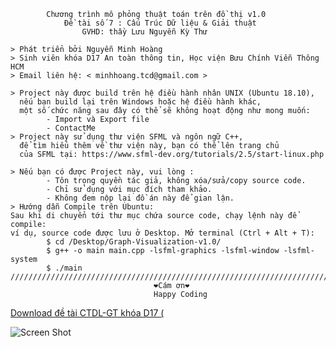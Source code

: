 	
			Chương trình mô phỏng thuật toán trên đồ thị v1.0
				Đề tài số 7 : Cấu Trúc Dữ liệu & Giải thuật
					GVHD: thầy Lưu Nguyễn Kỳ Thư

	> Phát triển bởi Nguyễn Minh Hoàng
	> Sinh viên khóa D17 An toàn thông tin, Học viện Bưu Chính Viễn Thông HCM
	> Email liên hệ: < minhhoang.tcd@gmail.com >
 
	> Project này được build trên hệ điều hành nhân UNIX (Ubuntu 18.10), 
	  nếu bạn build lại trên Windows hoặc hệ điều hành khác, 
	  một số chức năng sau đây có thể sẽ không hoạt động như mong muốn: 
			- Import và Export file
			- ContactMe
	> Project này sử dụng thư viện SFML và ngôn ngữ C++, 
	  để tìm hiểu thêm về thư viện này, bạn có thể lên trang chủ
	  của SFML tại: https://www.sfml-dev.org/tutorials/2.5/start-linux.php

	> Nếu bạn có được Project này, vui lòng :
			- Tôn trọng quyền tác giả, không xóa/sửa/copy source code. 
			- Chỉ sử dụng với mục đích tham khảo.
			- Không đem nộp lại đồ án này để gian lận.						
	> Hướng dẫn Compile trên Ubuntu:
	Sau khi di chuyển tới thư mục chứa source code, chạy lệnh này để compile:
	ví dụ, source code được lưu ở Desktop. Mở terminal (Ctrl + Alt + T):
			$ cd /Desktop/Graph-Visualization-v1.0/
			$ g++ -o main main.cpp -lsfml-graphics -lsfml-window -lsfml-system
			$ ./main
    //////////////////////////////////////////////////////////////////////////
									❤️Cám ơn❤️
									Happy Coding
[Download đề tài CTDL-GT khóa D17 (](https://drive.google.com/open?id=1vreF3dTwHiL8eRnaVr42--qiXZWiWywb)

![Screen Shot](https://github.com/ryryyy/Graph-Visualization-v1.0/blob/master/Screenshot.png)
